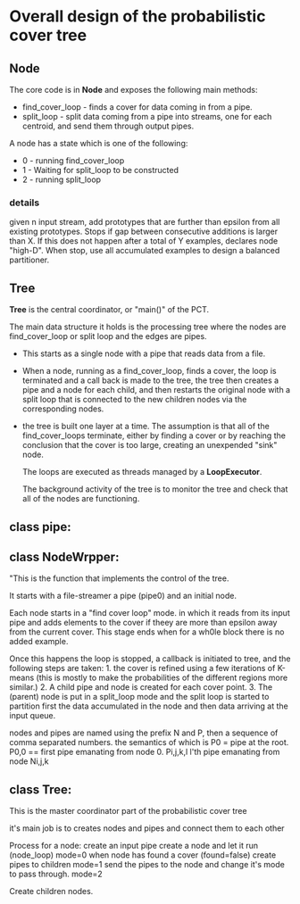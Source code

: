 # Overall design of the probabilistic cover tree

## Node   
The core code is in **Node** and exposes the following main methods:
* find_cover_loop   - finds a cover for data coming in from a pipe.
* split_loop - split data coming from a pipe into streams, one for each centroid, 
            and send them through output pipes.

A node has a state which is one of the following:
* 0 - running find_cover_loop
* 1 - Waiting for split_loop to be constructed
* 2 - running split_loop
    
### details
given n input stream, add prototypes that are further than
epsilon from all existing prototypes. Stops if gap between
consecutive additions is larger than X. If this does not happen
after a total of Y examples, declares node "high-D".  When stop,
use all accumulated examples to design a balanced partitioner.

## Tree

**Tree** is the central coordinator, or "main()" of the PCT.

The main data structure it holds is the processing tree where the nodes are find_cover_loop or split loop and the edges are pipes.
* This starts as a single node with a pipe that reads data from a file.
* When a node, running as a find_cover_loop, finds a cover, the loop is terminated and a call back is made to the tree, the 
  tree then creates a pipe and a node for each child, and then restarts the original node with a split loop that is connected to 
  the new children nodes via the corresponding nodes.
* the tree is built one layer at a time. The assumption is that all of the find_cover_loops terminate, either by finding a cover or by reaching the conclusion that the cover is too large, creating 
  an unexpended "sink" node.

  The loops are executed as threads managed by a **LoopExecutor**.

  The background activity of the tree is to monitor the tree and check that all of the nodes are functioning.

## class pipe:
    
## class NodeWrpper:    
    
"This is the function that implements the control of the tree.

It starts with a file-streamer a pipe (pipe0)  and an initial node.

Each node starts in a "find cover loop" mode. in which it reads from its input pipe and 
adds elements to the cover if theey are more than epsilon away from the current cover. This stage ends
when for a wh0le block there is no added example.

Once this happens the loop is stopped, a callback is initiated to tree, and the following steps
are taken:
    1. the cover is refined using a few iterations of K-means (this is mostly to make the
      probabilities of the different regions more similar.)
    2. A child pipe and node is created for each cover point.
    3. The (parent) node is put in a split_loop mode and the split loop is started to
      partition first the data accumulated in the node and then data arriving at the
      input queue.

nodes and pipes are named using the prefix N and P, then a sequence of comma separated numbers.
the semantics of which is P0 = pipe at the root. P0,0 == first pipe emanating from node 0.
Pi,j,k,l  l'th pipe emanating from node Ni,j,k

 

## class Tree:
This is the master coordinator part of the probabilistic cover tree

it's main job is to creates nodes and pipes and connect them to each other

Process for a node:
create an input pipe
create a node and let it run (node_loop)           mode=0
when node has found a cover (found=false) create pipes to children mode=1
send the pipes to the node and change it's mode to pass through. mode=2

Create children nodes.   


